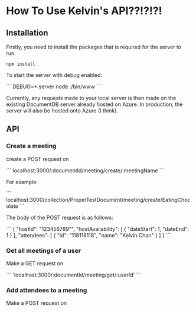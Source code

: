 <h1>How To Use Kelvin's API??!?!?!</h1>

<h2>Installation</h2>
<p>Firstly, you need to install the packages that is required for the server to run.</p>

```
npm install
```
<p>To start the server with debug enabled:</p>
```
DEBUG=*:server node ./bin/www
```
<p>
    Currently, any requests made to your local server is then made on the existing 
    DocumentDB server already hosted on Azure. In production, the server will also
    be hosted onto Azure (I think).
</p>

<h2>API</h2>

<h3>Create a meeting</h3>
<p>create a POST request on </p>
```
localhost:3000/:documentId/meeting/create/:meetingName
```
<p>For example:</p>
```
localhost:3000/collection/ProperTestDocument/meeting/create/EatingChocolate
```
<p>The body of the POST request is as follows:</p>
```
{
    "hostId": "123456789"",
    "hostAvailability": [
        {
            "dateStart": 1,
            "dateEnd": 1
        }
    ],
    "attendees": [
        {
            "id": "118118118",
            "name": "Kelvin Chan"
        }
    ]        
}
```

<h3>Get all meetings of a user</h3>
<p>Make a GET request on</p>
```
'localhost:3000/:documentId/meeting/get/:userId'
```

<h3>Add attendees to a meeting</h3>
<p>Make a POST request on 